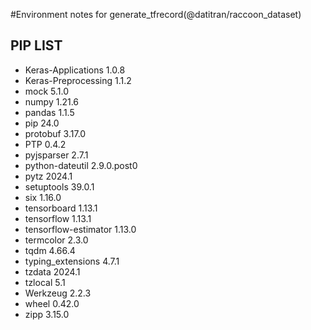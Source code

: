 #Environment notes for generate_tfrecord(@datitran/raccoon_dataset)

## PIP LIST
- Keras-Applications   1.0.8
- Keras-Preprocessing  1.1.2
- mock                 5.1.0
- numpy                1.21.6
- pandas               1.1.5
- pip                  24.0
- protobuf             3.17.0
- PTP                  0.4.2
- pyjsparser           2.7.1
- python-dateutil      2.9.0.post0
- pytz                 2024.1
- setuptools           39.0.1
- six                  1.16.0
- tensorboard          1.13.1
- tensorflow           1.13.1
- tensorflow-estimator 1.13.0
- termcolor            2.3.0
- tqdm                 4.66.4
- typing_extensions    4.7.1
- tzdata               2024.1
- tzlocal              5.1
- Werkzeug             2.2.3
- wheel                0.42.0
- zipp                 3.15.0
